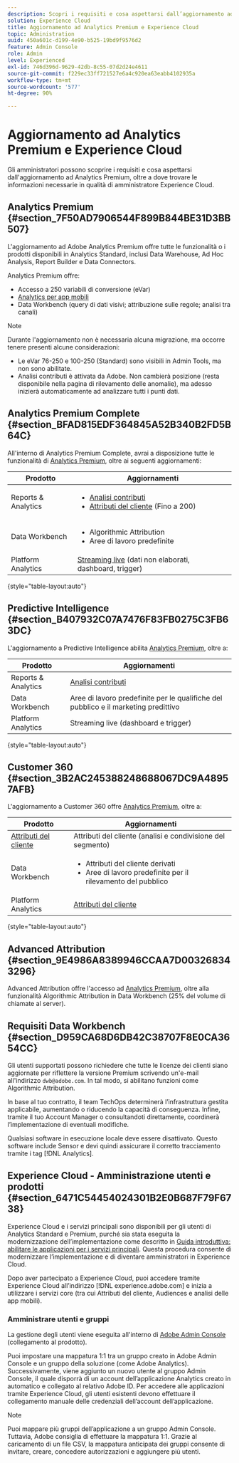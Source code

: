 ```yaml
---
description: Scopri i requisiti e cosa aspettarsi dall’aggiornamento ad Analytics Premium.
solution: Experience Cloud
title: Aggiornamento ad Analytics Premium e Experience Cloud
topic: Administration
uuid: 450a601c-d199-4e90-b525-19bd9f9576d2
feature: Admin Console
role: Admin
level: Experienced
exl-id: 746d396d-9629-42db-8c55-07d2d24e4611
source-git-commit: f229ec33ff721527e6a4c920ea63eabb4102935a
workflow-type: tm+mt
source-wordcount: '577'
ht-degree: 90%

---
```


# Aggiornamento ad Analytics Premium e Experience Cloud

Gli amministratori possono scoprire i requisiti e cosa aspettarsi dall&#39;aggiornamento ad Analytics Premium, oltre a dove trovare le informazioni necessarie in qualità di amministratore Experience Cloud.

## Analytics Premium {#section_7F50AD7906544F899B844BE31D3BB507}

L&#39;aggiornamento ad Adobe Analytics Premium offre tutte le funzionalità o i prodotti disponibili in Analytics Standard, inclusi Data Warehouse, Ad Hoc Analysis, Report Builder e Data Connectors.

Analytics Premium offre:

* Accesso a 250 variabili di conversione (eVar)
* [Analytics per app mobili](https://experienceleague.adobe.com/docs/mobile-services/using/home.html?lang=it)
* Data Workbench (query di dati visivi; attribuzione sulle regole; analisi tra canali)

>[!NOTE]
>
>Durante l&#39;aggiornamento non è necessaria alcuna migrazione, ma occorre tenere presenti alcune considerazioni:
>
>* Le eVar 76-250 e 100-250 (Standard) sono visibili in Admin Tools, ma non sono abilitate.
>* Analisi contributi è attivata da Adobe. Non cambierà posizione (resta disponibile nella pagina di rilevamento delle anomalie), ma adesso inizierà automaticamente ad analizzare tutti i punti dati.

## Analytics Premium Complete {#section_BFAD815EDF364845A52B340B2FD5B64C}

All&#39;interno di Analytics Premium Complete, avrai a disposizione tutte le funzionalità di [Analytics Premium](upgrade-to-analytics-premium.md#section_7F50AD7906544F899B844BE31D3BB507), oltre ai seguenti aggiornamenti:

| Prodotto | Aggiornamenti |
|--- |--- |
| Reports &amp; Analytics | <ul><li>[Analisi contributi](https://experienceleague.adobe.com/docs/analytics/analyze/analysis-workspace/virtual-analyst/contribution-analysis/ca-tokens.html?lang=it)</li><li>[Attributi del cliente](attributes.md#concept_ACFEE7C8B8E94875BA0825CDF4913AF1) (Fino a 200)</li></ul> |
| Data Workbench | <ul><li>Algorithmic Attribution</li><li>Aree di lavoro predefinite</li></ul> |
| Platform Analytics | [Streaming live](https://github.com/AdobeDocs/analytics-1.4-apis/blob/master/docs/live-stream-api/index.md) (dati non elaborati, dashboard, trigger) |

{style="table-layout:auto"}

## Predictive Intelligence {#section_B407932C07A7476F83FB0275C3FB63DC}

L&#39;aggiornamento a Predictive Intelligence abilita [Analytics Premium](upgrade-to-analytics-premium.md#section_7F50AD7906544F899B844BE31D3BB507), oltre a:

| Prodotto | Aggiornamenti |
|---|---|
| Reports &amp; Analytics | [Analisi contributi](https://experienceleague.adobe.com/docs/analytics/analyze/analysis-workspace/virtual-analyst/contribution-analysis/ca-tokens.html?lang=it) |
| Data Workbench | Aree di lavoro predefinite per le qualifiche del pubblico e il marketing predittivo |
| Platform Analytics | Streaming live (dashboard e trigger) |

{style="table-layout:auto"}

## Customer 360 {#section_3B2AC245388248688067DC9A48957AFB}

L&#39;aggiornamento a Customer 360 offre [Analytics Premium](upgrade-to-analytics-premium.md#section_7F50AD7906544F899B844BE31D3BB507), oltre a:

| Prodotto | Aggiornamenti |
|--- |--- |
| [Attributi del cliente](attributes.md) | Attributi del cliente (analisi e condivisione del segmento) |
| Data Workbench | <ul><li>Attributi del cliente derivati</li><li>Aree di lavoro predefinite per il rilevamento del pubblico</li></ul> |
| Platform Analytics | [Attributi del cliente](attributes.md) |

{style="table-layout:auto"}

## Advanced Attribution {#section_9E4986A8389946CCAA7D003268343296}

Advanced Attribution offre l&#39;accesso ad [Analytics Premium](upgrade-to-analytics-premium.md#section_7F50AD7906544F899B844BE31D3BB507), oltre alla funzionalità Algorithmic Attribution in Data Workbench (25% del volume di chiamate al server).

## Requisiti Data Workbench {#section_D959CA68D6DB42C38707F8E0CA3654CC}

Gli utenti supportati possono richiedere che tutte le licenze dei clienti siano aggiornate per riflettere la versione Premium scrivendo un&#39;e-mail all&#39;indirizzo `dwb@adobe.com`. In tal modo, si abilitano funzioni come Algorithmic Attribution.

In base al tuo contratto, il team TechOps determinerà l’infrastruttura gestita applicabile, aumentando o riducendo la capacità di conseguenza. Infine, tramite il tuo Account Manager o consultandoti direttamente, coordinerà l’implementazione di eventuali modifiche.

Qualsiasi software in esecuzione locale deve essere disattivato. Questo software include Sensor e devi quindi assicurare il corretto tracciamento tramite i tag [!DNL Analytics].

## Experience Cloud - Amministrazione utenti e prodotti {#section_6471C54454024301B2E0B687F79F6738}

Experience Cloud e i servizi principali sono disponibili per gli utenti di Analytics Standard e Premium, purché sia stata eseguita la modernizzazione dell’implementazione come descritto in [Guida introduttiva: abilitare le applicazioni per i servizi principali](core-services.md#concept_07ED1D5C64234E77976E6D572E78FB9C). Questa procedura consente di modernizzare l’implementazione e di diventare amministratori in Experience Cloud.

Dopo aver partecipato a Experience Cloud, puoi accedere tramite Experience Cloud all’indirizzo [!DNL experience.adobe.com] e inizia a utilizzare i servizi core (tra cui Attributi del cliente, Audiences e analisi delle app mobili).

### Amministrare utenti e gruppi

La gestione degli utenti viene eseguita all&#39;interno di [Adobe Admin Console](https://helpx.adobe.com/it/enterprise/using/admin-console.html) (collegamento al prodotto).

Puoi impostare una mappatura 1:1 tra un gruppo creato in Adobe Admin Console e un gruppo della soluzione (come Adobe Analytics). Successivamente, viene aggiunto un nuovo utente al gruppo Admin Console, il quale disporrà di un account dell’applicazione Analytics creato in automatico e collegato al relativo Adobe ID. Per accedere alle applicazioni tramite Experience Cloud, gli utenti esistenti devono effettuare il collegamento manuale delle credenziali dell’account dell’applicazione.

>[!NOTE]
>
>Puoi mappare più gruppi dell’applicazione a un gruppo Admin Console. Tuttavia, Adobe consiglia di effettuare la mappatura 1:1. Grazie al caricamento di un file CSV, la mappatura anticipata dei gruppi consente di invitare, creare, concedere autorizzazioni e aggiungere più utenti.

